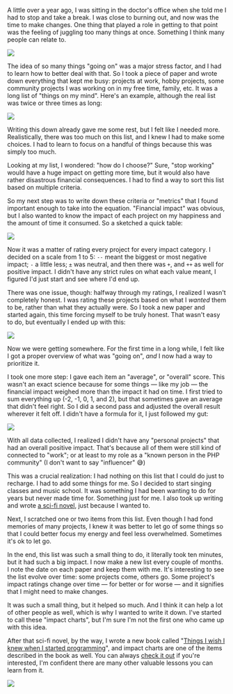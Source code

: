 A little over a year ago, I was sitting in the doctor's office when she told me I had to stop and take a break. I was close to burning out, and now was the time to make changes. One thing that played a role in getting to that point was the feeling of juggling too many things at once. Something I think many people can relate to.

<div class="image-noborder image-small image-center"></div>

![](/resources/img/blog/impact-chart/01.svg)

The idea of so many things "going on" was a major stress factor, and I had to learn how to better deal with that. So I took a piece of paper and wrote down everything that kept me busy: projects at work, hobby projects, some community projects I was working on in my free time, family, etc. It was a long list of "things on my mind". Here's an example, although the real list was twice or three times as long:

<div class="image-noborder image-small image-center"></div>

![](/resources/img/blog/impact-chart/02.svg)

Writing this down already gave me some rest, but I felt like I needed more. Realistically, there was too much on this list, and I knew I had to make some choices. I had to learn to focus on a handful of things because this was simply too much.

Looking at my list, I wondered: "how do I choose?" Sure, "stop working" would have a huge impact on getting more time, but it would also have rather disastrous financial consequences. I had to find a way to sort this list based on multiple criteria. 

So my next step was to write down these criteria or "metrics" that I found important enough to take into the equation. "Financial impact" was obvious, but I also wanted to know the impact of each project on my happiness and the amount of time it consumed. So a sketched a quick table:

<div class="image-noborder image-center"></div>

![](/resources/img/blog/impact-chart/03.svg)

Now it was a matter of rating every project for every impact category. I decided on a scale from 1 to 5: `--` meant the biggest or most negative impact; `-` a little less; `±` was neutral, and then there was `+`, and `++` as well for positive impact. I didn't have any strict rules on what each value meant, I figured I'd just start and see where I'd end up.

There was one issue, though: halfway through my ratings, I realized I wasn't completely honest. I was rating these projects based on what I _wanted_ them to be, rather than what they actually were. So I took a new paper and started again, this time forcing myself to be truly honest. That wasn't easy to do, but eventually I ended up with this:

<div class="image-noborder image-center"></div>

![](/resources/img/blog/impact-chart/04.svg)

Now we were getting somewhere. For the first time in a long while, I felt like I got a proper overview of what was "going on", _and_ I now had a way to prioritize it.

I took one more step: I gave each item an "average", or "overall" score. This wasn't an exact science because for some things — like my job — the financial impact weighed more than the impact it had on time. I first tried to sum everything up (-2, -1, 0, 1, and 2), but that sometimes gave an average that didn't feel right. So I did a second pass and adjusted the overall result wherever it felt off. I didn't have a formula for it, I just followed my gut:

<div class="image-noborder image-center"></div>

![](/resources/img/blog/impact-chart/05.svg)

With all data collected, I realized I didn't have any "personal projects" that had an overall positive impact. That's because all of them were still kind of connected to "work"; or at least to my role as a "known person in the PHP community" (I don't want to say "influencer" 😅)

This was a crucial realization: I had nothing on this list that I could do just to recharge. I had to add some things for me. So I decided to start singing classes and music school. It was something I had been wanting to do for years but never made time for. Something just for me. I also took up writing and wrote [a sci-fi novel](http://timeline-taxi.com/), just because I wanted to.

Next, I scratched one or two items from this list. Even though I had fond memories of many projects, I knew it was better to let go of some things so that I could better focus my energy and feel less overwhelmed. Sometimes it's ok to let go.

In the end, this list was such a small thing to do, it literally took ten minutes, but it had such a big impact. I now make a new list every couple of months. I note the date on each paper and keep them with me. It's interesting to see the list evolve over time: some projects come, others go. Some project's impact ratings change over time — for better or for worse — and it signifies that I might need to make changes.

It was such a small thing, but it helped so much. And I think it can help a lot of other people as well, which is why I wanted to write it down. I've started to call these "impact charts", but I'm sure I'm not the first one who came up with this idea. 

After that sci-fi novel, by the way, I wrote a new book called "[Things I wish I knew when I started programming](https://things-i-wish-i-knew.com/)", and impact charts are one of the items described in the book as well. You can always [check it out](https://things-i-wish-i-knew.com/) if you're interested, I'm confident there are many other valuable lessons you can learn from it.

<div class="image-noborder image-small image-center"></div>

![](/resources/img/blog/impact-chart/06.svg)
